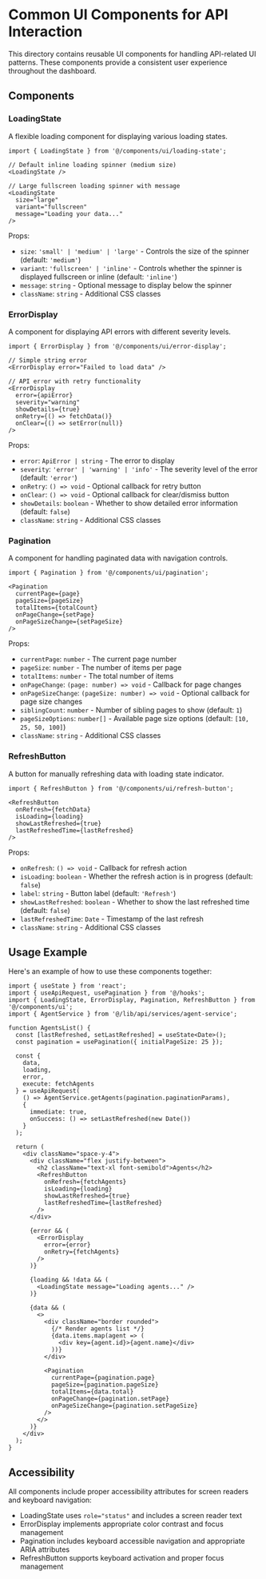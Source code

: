 # Common UI Components for API Interaction

This directory contains reusable UI components for handling API-related UI patterns. These components provide a consistent user experience throughout the dashboard.

## Components

### LoadingState

A flexible loading component for displaying various loading states.

```tsx
import { LoadingState } from '@/components/ui/loading-state';

// Default inline loading spinner (medium size)
<LoadingState />

// Large fullscreen loading spinner with message
<LoadingState 
  size="large"
  variant="fullscreen"
  message="Loading your data..."
/>
```

Props:
- `size`: `'small' | 'medium' | 'large'` - Controls the size of the spinner (default: `'medium'`)
- `variant`: `'fullscreen' | 'inline'` - Controls whether the spinner is displayed fullscreen or inline (default: `'inline'`)
- `message`: `string` - Optional message to display below the spinner
- `className`: `string` - Additional CSS classes

### ErrorDisplay

A component for displaying API errors with different severity levels.

```tsx
import { ErrorDisplay } from '@/components/ui/error-display';

// Simple string error
<ErrorDisplay error="Failed to load data" />

// API error with retry functionality
<ErrorDisplay 
  error={apiError}
  severity="warning"
  showDetails={true}
  onRetry={() => fetchData()}
  onClear={() => setError(null)}
/>
```

Props:
- `error`: `ApiError | string` - The error to display
- `severity`: `'error' | 'warning' | 'info'` - The severity level of the error (default: `'error'`)
- `onRetry`: `() => void` - Optional callback for retry button
- `onClear`: `() => void` - Optional callback for clear/dismiss button
- `showDetails`: `boolean` - Whether to show detailed error information (default: `false`)
- `className`: `string` - Additional CSS classes

### Pagination

A component for handling paginated data with navigation controls.

```tsx
import { Pagination } from '@/components/ui/pagination';

<Pagination
  currentPage={page}
  pageSize={pageSize}
  totalItems={totalCount}
  onPageChange={setPage}
  onPageSizeChange={setPageSize}
/>
```

Props:
- `currentPage`: `number` - The current page number
- `pageSize`: `number` - The number of items per page
- `totalItems`: `number` - The total number of items
- `onPageChange`: `(page: number) => void` - Callback for page changes
- `onPageSizeChange`: `(pageSize: number) => void` - Optional callback for page size changes
- `siblingCount`: `number` - Number of sibling pages to show (default: `1`)
- `pageSizeOptions`: `number[]` - Available page size options (default: `[10, 25, 50, 100]`)
- `className`: `string` - Additional CSS classes

### RefreshButton

A button for manually refreshing data with loading state indicator.

```tsx
import { RefreshButton } from '@/components/ui/refresh-button';

<RefreshButton 
  onRefresh={fetchData}
  isLoading={loading}
  showLastRefreshed={true}
  lastRefreshedTime={lastRefreshed}
/>
```

Props:
- `onRefresh`: `() => void` - Callback for refresh action
- `isLoading`: `boolean` - Whether the refresh action is in progress (default: `false`)
- `label`: `string` - Button label (default: `'Refresh'`)
- `showLastRefreshed`: `boolean` - Whether to show the last refreshed time (default: `false`)
- `lastRefreshedTime`: `Date` - Timestamp of the last refresh
- `className`: `string` - Additional CSS classes

## Usage Example

Here's an example of how to use these components together:

```tsx
import { useState } from 'react';
import { useApiRequest, usePagination } from '@/hooks';
import { LoadingState, ErrorDisplay, Pagination, RefreshButton } from '@/components/ui';
import { AgentService } from '@/lib/api/services/agent-service';

function AgentsList() {
  const [lastRefreshed, setLastRefreshed] = useState<Date>();
  const pagination = usePagination({ initialPageSize: 25 });
  
  const {
    data,
    loading,
    error,
    execute: fetchAgents
  } = useApiRequest(
    () => AgentService.getAgents(pagination.paginationParams),
    {
      immediate: true,
      onSuccess: () => setLastRefreshed(new Date())
    }
  );
  
  return (
    <div className="space-y-4">
      <div className="flex justify-between">
        <h2 className="text-xl font-semibold">Agents</h2>
        <RefreshButton
          onRefresh={fetchAgents}
          isLoading={loading}
          showLastRefreshed={true}
          lastRefreshedTime={lastRefreshed}
        />
      </div>
      
      {error && (
        <ErrorDisplay
          error={error}
          onRetry={fetchAgents}
        />
      )}
      
      {loading && !data && (
        <LoadingState message="Loading agents..." />
      )}
      
      {data && (
        <>
          <div className="border rounded">
            {/* Render agents list */}
            {data.items.map(agent => (
              <div key={agent.id}>{agent.name}</div>
            ))}
          </div>
          
          <Pagination
            currentPage={pagination.page}
            pageSize={pagination.pageSize}
            totalItems={data.total}
            onPageChange={pagination.setPage}
            onPageSizeChange={pagination.setPageSize}
          />
        </>
      )}
    </div>
  );
}
```

## Accessibility

All components include proper accessibility attributes for screen readers and keyboard navigation:
- LoadingState uses `role="status"` and includes a screen reader text
- ErrorDisplay implements appropriate color contrast and focus management
- Pagination includes keyboard accessible navigation and appropriate ARIA attributes
- RefreshButton supports keyboard activation and proper focus management 